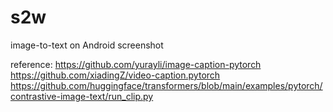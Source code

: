 # s2w
image-to-text on Android screenshot

reference: 
https://github.com/yurayli/image-caption-pytorch
https://github.com/xiadingZ/video-caption.pytorch
https://github.com/huggingface/transformers/blob/main/examples/pytorch/contrastive-image-text/run_clip.py
